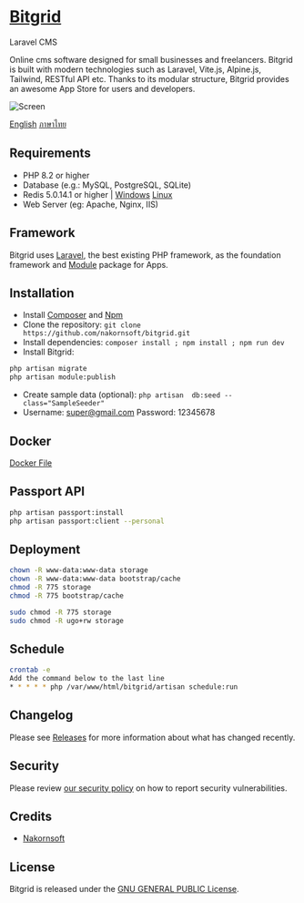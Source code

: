 # [Bitgrid](https://github.com/nakornsoft/bitgrid)
Laravel CMS

Online cms software designed for small businesses and freelancers. Bitgrid is built with modern technologies such as Laravel, Vite.js, Alpine.js, Tailwind, RESTful API etc. Thanks to its modular structure, Bitgrid provides an awesome App Store for users and developers.

![Screen](https://www.nakornsoft.com/wp-content/uploads/2025/02/bitgrid.png "Dashboards")

[English](README.md)
[ภาษาไทย](README-TH.md)

## Requirements

* PHP 8.2 or higher
* Database (e.g.: MySQL, PostgreSQL, SQLite)
* Redis 5.0.14.1 or higher | [Windows](https://github.com/tporadowski/redis/releases/tag/v5.0.14.1) [Linux](https://redis.io/docs/latest/operate/oss_and_stack/install/install-redis/install-redis-on-linux/)
* Web Server (eg: Apache, Nginx, IIS)

## Framework

Bitgrid uses [Laravel](http://laravel.com), the best existing PHP framework, as the foundation framework and [Module](https://github.com/nWidart/laravel-modules) package for Apps.

## Installation

* Install [Composer](https://getcomposer.org/download) and [Npm](https://nodejs.org/en/download)
* Clone the repository: `git clone https://github.com/nakornsoft/bitgrid.git`
* Install dependencies: `composer install ; npm install ; npm run dev`
* Install Bitgrid:

```bash
php artisan migrate
php artisan module:publish
```

* Create sample data (optional): `php artisan  db:seed --class="SampleSeeder"`
* Username: super@gmail.com Password: 12345678

## Docker

[Docker File](DOCKER.md)

## Passport API
```bash
php artisan passport:install
php artisan passport:client --personal
```

## Deployment
```bash
chown -R www-data:www-data storage
chown -R www-data:www-data bootstrap/cache
chmod -R 775 storage
chmod -R 775 bootstrap/cache

sudo chmod -R 775 storage
sudo chmod -R ugo+rw storage
```

## Schedule
```bash
crontab -e
Add the command below to the last line
* * * * * php /var/www/html/bitgrid/artisan schedule:run
```

## Changelog

Please see [Releases](../../releases) for more information about what has changed recently.

## Security

Please review [our security policy](https://github.com/nakornsoft/bitgrid/security/policy) on how to report security vulnerabilities.

## Credits

* [Nakornsoft](https://www.nakornsoft.com)

## License

Bitgrid is released under the [GNU GENERAL PUBLIC License](license.txt).
